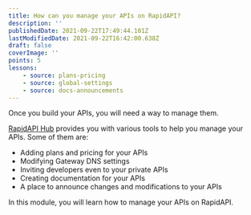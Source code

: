 ```yaml
---
title: How can you manage your APIs on RapidAPI?
description: ''
publishedDate: 2021-09-22T17:49:44.101Z
lastModifiedDate: 2021-09-22T16:42:00.638Z
draft: false
coverImage: ''
points: 5
lessons:
    - source: plans-pricing
    - source: global-settings
    - source: docs-announcements
---
```


Once you build your APIs, you will need a way to manage them.

[RapidAPI Hub](https://RapidAPI.com/hub?utm_source=RapidAPI.com/learn&utm_medium=DevRel&utm_campaign=DevRel) provides you with various tools to help you manage your APIs. Some of them are:

-   Adding plans and pricing for your APIs
-   Modifying Gateway DNS settings
-   Inviting developers even to your private APIs
-   Creating documentation for your APIs
-   A place to announce changes and modifications to your APIs

In this module, you will learn how to manage your APIs on RapidAPI.
